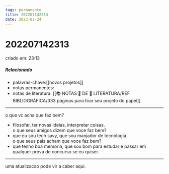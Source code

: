 ```yaml
---
tags: permanente
title: 202207142313
date: 2023-02-24
---
```


# 202207142313

criado em: 23:13

##### Relacionado

- palavras-chave:[[novos projetos]]
- notas permanentes:
- notas de literatura: [[📚 NOTAS 📖 DE 📘 LITERATURA/REF BIBLIOGRÁFICA/333 páginas para tirar seu projeto do papel]]

---

o que vc acha que faz bem?

- filosofar, ter novas ideias, interpretar coisas.  
o que seus amigos dizem que voce faz bem?
- que eu sou tech savy, que sou manjador de tecnologia.  
o que seus pais acham que voce faz bem?
- que tenho boa memoria, que sou bom para estudar e passar em qualquer prova de concurso se eu quiser.
---

uma atualizacao pode vir a caber aqui. 
